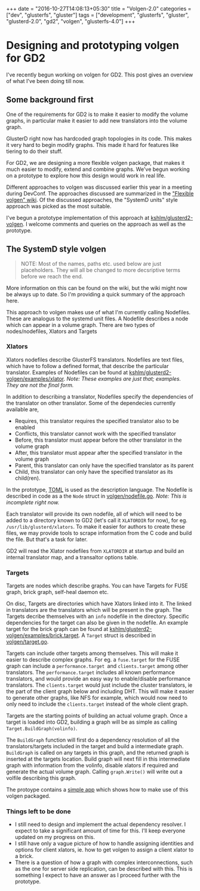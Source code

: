 +++
date = "2016-10-27T14:08:13+05:30"
title = "Volgen-2.0"
categories = ["dev", "glusterfs", "gluster"]
tags = ["development", "glusterfs", "gluster", "glusterd-2.0", "gd2", "volgen", "glusterfs-4.0"]
+++

# Designing and prototyping volgen for GD2

I've recently begun working on volgen for GD2. This post gives an overview of what I've been doing till now.

## Some background first

One of the requirements for GD2 is to make it easier to modify the volume graphs, in particular make it easier to add new translators into the volume graph.

GlusterD right now has hardcoded graph topologies in its code. This makes it very hard to begin modify graphs. This made it hard for features like tiering to do their stuff.

For GD2, we are designing a more flexible volgen package, that makes it much easier to modify, extend and combine graphs. We've begun working on a prototype to explore how this design would work in real life.

Different approaches to volgen was discussed earlier this year in a meeting during DevConf. The approaches discussed are summarized in the ["Flexible volgen" wiki][1].  Of the discussed approaches, the "SystemD units" style approach was picked as the most suitable.

I've begun a prototype implementation of this approach at [kshlm/glusterd2-volgen][2]. I welcome comments and queries on the approach as well as the prototype.

## The SystemD style volgen

> NOTE: Most of the names, paths etc. used below are just placeholders. They will all be changed to more decsriptive terms before we reach the end.

More information on this can be found on the wiki, but the wiki might now be always up to date. So I'm providing a quick summary of the approach here.

This approach to volgen makes use of what I'm currently calling Nodefiles. These are analogus to the systemd unit files. A Nodefile describes a node which can appear in a volume graph.
There are two types of nodes/nodefiles, Xlators and Targets

### Xlators

Xlators nodefiles describe GlusterFS translators. Nodefiles are text files, which have to follow a defined format, that describe the particular translator. Examples of Nodefiles can be found at [kshlm/glusterd2-volgen/examples/xlator][3]. _Note: These examples are just that; examples. They are not the final form._

In addition to describing a translator, Nodefiles specify the dependencies of the translator on other translator. Some of the dependecies currently available are,
- Requires, this translator requires the specified translator also to be enabled
- Conflicts, this translator cannot work with the specified translator
- Before, this translator must appear before the other translator in the volume graph
- After, this translator must appear after the specified translator in the volume graph
- Parent, this translator can only have the specified translator as its parent
- Child, this translator can only have the specified translator as its child(ren).

In the prototype, [TOML][4] is used as the description language. The Nodefile is described in code as a the `Node` struct in [volgen/nodefile.go][5]. _Note: This is incomplete right now._

Each translator will provide its own nodefile, all of which will need to be added to a directory known to GD2 (let's call it `XLATORDIR` for now), for eg. `/usr/lib/glusterd/xlators`.
To make it easier for authors to create these files, we may provide tools to scrape information from the C code and build the file. But that's a task for later.

GD2 will read the Xlator nodefiles from `XLATORDIR` at startup and build an internal translator map, and a transaltor options table.

### Targets

Targets are nodes which describe graphs. You can have Targets for FUSE graph, brick graph, self-heal daemon etc.

On disc, Targets are directories which have Xlators linked into it. The linked in translators are the translators which will be present in the graph. The Targets decribe themselves with an `info` nodefile in the directory. Specific dependencies for the target can also be given in the nodefile. An example target for the brick graph can be found at [kshlm/glusterd2-volgen/examples/brick.target][6]. A `Target` struct is described in [volgen/target.go][7].

Targets can include other targets among themselves. This will make it easier to describe complex graphs. For eg. a `fuse.target` for the FUSE graph can include a `performance.target `and `clients.target` among other translators. The `performance.target` includes all known performance translators, and would provide an easy way to enable/disable performance translators. The `clients.target` would just include the cluster translators, ie the part of the client graph below and including DHT. This will make it easier to generate other graphs, like NFS for example, which would now need to only need to include the `clients.target` instead of the whole client graph.

Targets are the starting points of building an actual volume graph. Once a target is loaded into GD2, building a graph will be as simple as calling `Target.BuildGraph(volinfo)`.

The `BuildGraph` function will first do a dependency resolution of all the translators/targets included in the target and build a intermediate graph. `BuildGraph` is called on any targets in this graph, and the returned graph is inserted at the targets location. Build graph will next fill in this intermediate graph with information from the volinfo, disable xlators if required and generate the actual volume graph. Calling `graph.Write()` will write out a volfile describing this graph.

The protoype contains a [simple app][8] which shows how to make use of this volgen packaged.

### Things left to be done

- I still need to design and implement the actual dependency resolver. I expect to take a significant amount of time for this. I'll keep everyone updated on my progress on this.
- I still have only a vague picture of how to handle assigning identities and options for client xlators, ie. how to get volgen to assign a client xlator to a brick.
- There is a question of how a graph with complex interconnections, such as the one for server side replication, can be described with this. This is something I expect to have an answer as I proceed further with the prototype.


[1]: https://github.com/gluster/glusterd2/wiki/Flexible-volgen
[2]: https://github.com/kshlm/glusterd2-volgen
[3]: https://github.com/kshlm/glusterd2-volgen/tree/volgen-systemd-style/examples/xlators
[4]: https://github.com/toml-lang/toml/blob/master/versions/en/toml-v0.4.0.md
[5]: https://github.com/kshlm/glusterd2-volgen/blob/volgen-systemd-style/volgen/nodefile.go
[6]: https://github.com/kshlm/glusterd2-volgen/tree/volgen-systemd-style/examples/brick.target
[7]: https://github.com/kshlm/glusterd2-volgen/blob/volgen-systemd-style/volgen/target.go
[8]: https://github.com/kshlm/glusterd2-volgen/blob/volgen-systemd-style/main.go


